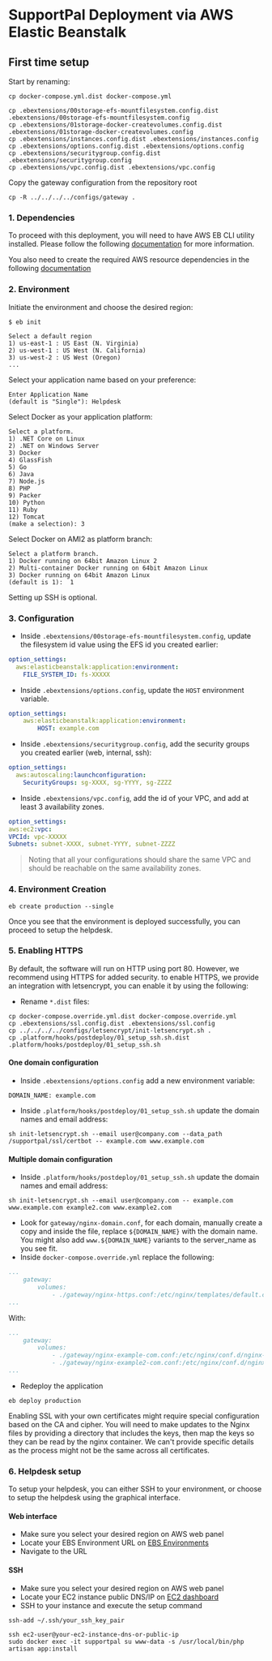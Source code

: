 # SupportPal Deployment via AWS Elastic Beanstalk


## First time setup

Start by renaming:
```shell
cp docker-compose.yml.dist docker-compose.yml

cp .ebextensions/00storage-efs-mountfilesystem.config.dist .ebextensions/00storage-efs-mountfilesystem.config
cp .ebextensions/01storage-docker-createvolumes.config.dist .ebextensions/01storage-docker-createvolumes.config 
cp .ebextensions/instances.config.dist .ebextensions/instances.config 
cp .ebextensions/options.config.dist .ebextensions/options.config 
cp .ebextensions/securitygroup.config.dist .ebextensions/securitygroup.config
cp .ebextensions/vpc.config.dist .ebextensions/vpc.config
```

Copy the gateway configuration from the repository root
```shell
cp -R ../../../../configs/gateway .
```

### 1. Dependencies

To proceed with this deployment, you will need to have AWS EB CLI utility installed. Please follow the following [documentation](https://docs.aws.amazon.com/elasticbeanstalk/latest/dg/eb-cli3-install.html) for more information. 

You also need to create the required AWS resource dependencies in the following [documentation](../dependencies.md)

### 2. Environment

Initiate the environment and choose the desired region:
```shell
$ eb init

Select a default region
1) us-east-1 : US East (N. Virginia)
2) us-west-1 : US West (N. California)
3) us-west-2 : US West (Oregon)
...
```

Select your application name based on your preference:
```shell
Enter Application Name
(default is "Single"): Helpdesk
```

Select Docker as your application platform:
```shell
Select a platform.
1) .NET Core on Linux
2) .NET on Windows Server
3) Docker
4) GlassFish
5) Go
6) Java
7) Node.js
8) PHP
9) Packer
10) Python
11) Ruby
12) Tomcat
(make a selection): 3
```

Select Docker on AMI2 as platform branch:
```shell
Select a platform branch.
1) Docker running on 64bit Amazon Linux 2
2) Multi-container Docker running on 64bit Amazon Linux
3) Docker running on 64bit Amazon Linux
(default is 1):  1
```

Setting up SSH is optional.

### 3. Configuration

* Inside `.ebextensions/00storage-efs-mountfilesystem.config`, update the filesystem id value using the EFS id you created earlier:
```yaml
option_settings:
  aws:elasticbeanstalk:application:environment:
    FILE_SYSTEM_ID: fs-XXXXX
```

* Inside `.ebextensions/options.config`, update the `HOST` environment variable.
```yaml
option_settings:
    aws:elasticbeanstalk:application:environment:
        HOST: example.com
```  

* Inside `.ebextensions/securitygroup.config`, add the security groups you created earlier (web, internal, ssh):
```yaml
option_settings:
  aws:autoscaling:launchconfiguration:
    SecurityGroups: sg-XXXX, sg-YYYY, sg-ZZZZ
```

* Inside `.ebextensions/vpc.config`, add the id of your VPC, and add at least 3 availability zones.
```yaml
option_settings:
aws:ec2:vpc:
VPCId: vpc-XXXXX
Subnets: subnet-XXXX, subnet-YYYY, subnet-ZZZZ
```
> Noting that all your configurations should share the same VPC and should be reachable on the same availability zones.


### 4. Environment Creation

```shell
eb create production --single
```

Once you see that the environment is deployed successfully, you can proceed to setup the helpdesk.

### 5. Enabling HTTPS

By default, the software will run on HTTP using port 80. However, we recommend using HTTPS for added security. to enable HTTPS, we provide an integration with letsencrypt, you can enable it by using the following:

* Rename `*.dist` files:
```
cp docker-compose.override.yml.dist docker-compose.override.yml
cp .ebextensions/ssl.config.dist .ebextensions/ssl.config
cp ../../../../configs/letsencrypt/init-letsencrypt.sh .
cp .platform/hooks/postdeploy/01_setup_ssh.sh.dist .platform/hooks/postdeploy/01_setup_ssh.sh
```

#### One domain configuration
* Inside `.ebextensions/options.config` add a new environment variable:
```dotenv
DOMAIN_NAME: example.com
```
* Inside `.platform/hooks/postdeploy/01_setup_ssh.sh` update the domain names and email address:
```shell
sh init-letsencrypt.sh --email user@company.com --data_path /supportpal/ssl/certbot -- example.com www.example.com
```

#### Multiple domain configuration

* Inside `.platform/hooks/postdeploy/01_setup_ssh.sh` update the domain names and email address:
```shell
sh init-letsencrypt.sh --email user@company.com -- example.com www.example.com example2.com www.example2.com
```

* Look for `gateway/nginx-domain.conf`, for each domain, manually create a copy and inside the file, replace `${DOMAIN_NAME}` with the domain name. You might also add `www.${DOMAIN_NAME}` variants to the server_name as you see fit.
* Inside `docker-compose.override.yml` replace the following:
```yaml
...
    gateway:
        volumes:
            - ./gateway/nginx-https.conf:/etc/nginx/templates/default.conf.template
...
```

With:
```yaml
...
    gateway:
        volumes:
            - ./gateway/nginx-example-com.conf:/etc/nginx/conf.d/nginx-example-com.conf
            - ./gateway/nginx-example2-com.conf:/etc/nginx/conf.d/nginx-example2-com.conf
...
```

* Redeploy the application
```shell
eb deploy production
```

Enabling SSL with your own certificates might require special configuration based on the CA and cipher. You will need to make updates to the Nginx files by providing a directory that includes the keys, then map the keys so they can be read by the nginx container. We can't provide specific details as the process might not be the same across all certificates.

### 6. Helpdesk setup

To setup your helpdesk, you can either SSH to your environment, or choose to setup the helpdesk using the graphical interface.

#### Web interface
* Make sure you select your desired region on AWS web panel
* Locate your EBS Environment URL on [EBS Environments](https://console.aws.amazon.com/elasticbeanstalk/home#/environments)
* Navigate to the URL

#### SSH
* Make sure you select your desired region on AWS web panel
* Locate your EC2 instance public DNS/IP on [EC2 dashboard](https://console.aws.amazon.com/ec2/v2/home#Instances:)
* SSH to your instance and execute the setup command
```shell
ssh-add ~/.ssh/your_ssh_key_pair

ssh ec2-user@your-ec2-instance-dns-or-public-ip
sudo docker exec -it supportpal su www-data -s /usr/local/bin/php artisan app:install
```
